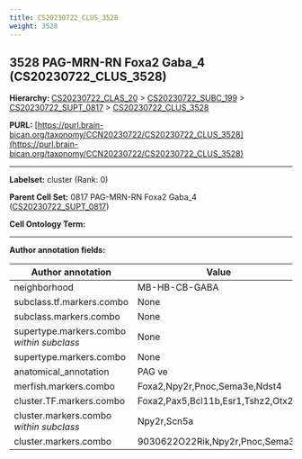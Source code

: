 ```yaml
---
title: CS20230722_CLUS_3528
weight: 3528
---
```

## 3528 PAG-MRN-RN Foxa2 Gaba_4 (CS20230722_CLUS_3528)
<b>Hierarchy: </b>
[CS20230722_CLAS_20](../CS20230722_CLAS_20) >
[CS20230722_SUBC_199](../CS20230722_SUBC_199) >
[CS20230722_SUPT_0817](../CS20230722_SUPT_0817) >
[CS20230722_CLUS_3528](../CS20230722_CLUS_3528)

**PURL:** [https://purl.brain-bican.org/taxonomy/CCN20230722/CS20230722_CLUS_3528](https://purl.brain-bican.org/taxonomy/CCN20230722/CS20230722_CLUS_3528)

---


**Labelset:** cluster (Rank: 0)

**Parent Cell Set:** 0817 PAG-MRN-RN Foxa2 Gaba_4 ([CS20230722_SUPT_0817](../CS20230722_SUPT_0817))



**Cell Ontology Term:** 

[MARKER GENES.]: #


---

[TRANSFERRED ANNOTATIONS.]: #


[AUTHOR ANNOTATION FIELDS.]: #


**Author annotation fields:**

| Author annotation | Value |
|-------------------|-------|
|neighborhood|MB-HB-CB-GABA|
|subclass.tf.markers.combo|None|
|subclass.markers.combo|None|
|supertype.markers.combo _within subclass_|None|
|supertype.markers.combo|None|
|anatomical_annotation|PAG ve|
|merfish.markers.combo|Foxa2,Npy2r,Pnoc,Sema3e,Ndst4|
|cluster.TF.markers.combo|Foxa2,Pax5,Bcl11b,Esr1,Tshz2,Otx2|
|cluster.markers.combo _within subclass_|Npy2r,Scn5a|
|cluster.markers.combo|9030622O22Rik,Npy2r,Pnoc,Sema3e|
